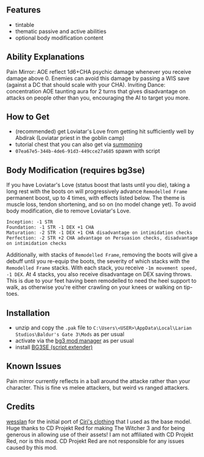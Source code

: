 ## Features
- tintable
- thematic passive and active abilities
- optional body modification content

## Ability Explanations
Pain Mirror: AOE reflect 1d6+CHA psychic damage whenever you receive damage above 0. Enemies can avoid this damage by passing a WIS save (against a DC that should scale with your CHA).
Inviting Dance: concentration AOE taunting aura for 2 turns that gives disadvantage on attacks on people other than you, encouraging the AI to target you more.

## How to Get
- (recommended) get Loviatar's Love from getting hit sufficiently well by Abdirak (Loviatar priest in the goblin camp)
- tutorial chest that you can also get via [summoning](https://www.nexusmods.com/baldursgate3/mods/457)
- `07ea67e5-344b-4de6-91d3-449cce27a685` spawn with script

## Body Modification (requires bg3se)
If you have Loviatar's Love (status boost that lasts until you die), taking a long rest with the boots on will progressively advance `Remodelled Frame` permanent boost, up to 4 times, with effects listed below. The theme is muscle loss, tendon shortening, and so on (no model change yet).
To avoid body modification, die to remove Loviatar's Love.
```
Inception: -1 STR
Foundation: -1 STR -1 DEX +1 CHA
Maturation: -2 STR -1 DEX +1 CHA disadvantage on intimidation checks
Perfection: -2 STR +2 CHA advantage on Persuasion checks, disadvantage on intimidation checks
```

Additionally, with stacks of `Remodelled Frame`, removing the boots will give a debuff until you re-equip the boots, the severity of which stacks with the `Remodelled Frame` stacks.
With each stack, you receive `-1m movement speed, -1 DEX`. At 4 stacks, you also receive disadvantage on DEX saving throws. This is due to your feet having been remodelled to need the heel support to walk, as otherwise you're either crawling on your knees or walking on tip-toes.

## Installation
- unzip and copy the `.pak` file to `C:\Users\<USER>\AppData\Local\Larian Studios\Baldur's Gate 3\Mods` as per usual
- activate via the [bg3 mod manager](https://github.com/LaughingLeader/BG3ModManager/releases) as per usual
- install [BG3SE (script extender)](https://github.com/Norbyte/bg3se/releases)

## Known Issues
Pain mirror currently reflects in a ball around the attacke rather than your character. This is fine vs melee attackers, but weird vs ranged attackers.

## Credits
[wesslan](https://www.nexusmods.com/baldursgate3/users/89809) for the initial port of [Ciri's clothing](https://www.nexusmods.com/baldursgate3/mods/519) that I used as the base model.
Huge thanks to CD Projekt Red for making The Witcher 3 and for being generous in allowing use of their assets!
I am not affiliated with CD Projekt Red, nor is this mod. CD Projekt Red are not responsible for any issues caused by this mod.
